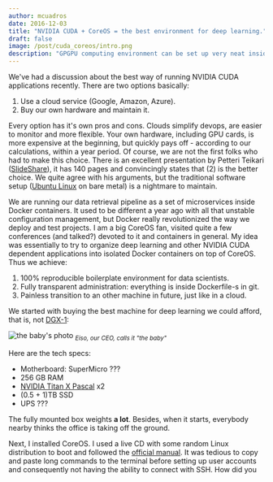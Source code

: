 ```yaml
---
author: mcuadros
date: 2016-12-03
title: "NVIDIA CUDA + CoreOS = the best environment for deep learning."
draft: false
image: /post/cuda_coreos/intro.png
description: "GPGPU computing environment can be set up very neat inside a Docker container running on CoreOS. Our way of organizing deep learning on premises is awesome and brings many benefits for devops and data scientists."
---
```


We've had a discussion about the best way of running NVIDIA CUDA applications recently.
There are two options basically:

1. Use a cloud service (Google, Amazon, Azure).
2. Buy our own hardware and maintain it.

Every option has it's own pros and cons. Clouds simplify devops, are easier
to monitor and more flexible. Your own hardware, including GPU cards,
is more expensive at the beginning, but quickly pays off - according to our
calculations, within a year period. Of course, we are not the first folks
who had to make this choice. There is an excellent presentation by Petteri
Teikari ([SlideShare](http://www.slideshare.net/PetteriTeikariPhD/deep-learning-workstation)),
it has 140 pages and convincingly states that (2) is the better choice. We quite
agree with his arguments, but the traditional software setup
([Ubuntu Linux](https://www.ubuntu.com/) on bare metal) is a nightmare to maintain.

We are running our data retrieval pipeline as a set of microservices inside Docker
containers. It used to be different a year ago with all that unstable
configuration management, but Docker really revolutionized the way we deploy
and test projects. I am a big CoreOS fan, visited quite a few conferences (and talked?)
devoted to it and containers in general. My idea was essentially to try to
organize deep learning and other NVIDIA CUDA dependent applications into isolated
Docker containers on top of CoreOS. Thus we achieve:

1. 100% reproducible boilerplate environment for data scientists.
2. Fully transparent administration: everything is inside Dockerfile-s in git.
3. Painless transition to an other machine in future, just like in a cloud.

We started with buying the best machine for deep learning we could afford,
that is, not [DGX-1](http://www.nvidia.com/object/deep-learning-system.html):

![the baby's photo](...)
<sub>*Eiso, our CEO, calls it "the baby"*</sub>

Here are the tech specs:

* Motherboard: SuperMicro ???
* 256 GB RAM
* [NVIDIA Titan X Pascal]() x2
* (0.5 + 1)TB SSD
* UPS ???

The fully mounted box weights **a lot**. Besides, when it starts, everybody
nearby thinks the office is taking off the ground.

Next, I installed CoreOS. I used a live CD with some random Linux distribution to boot
and followed the [official manual](https://coreos.com/os/docs/latest/installing-to-disk.html).
It was tedious to copy and paste long commands to the terminal before setting up
user accounts and consequently not having the ability to connect with SSH. How did you
